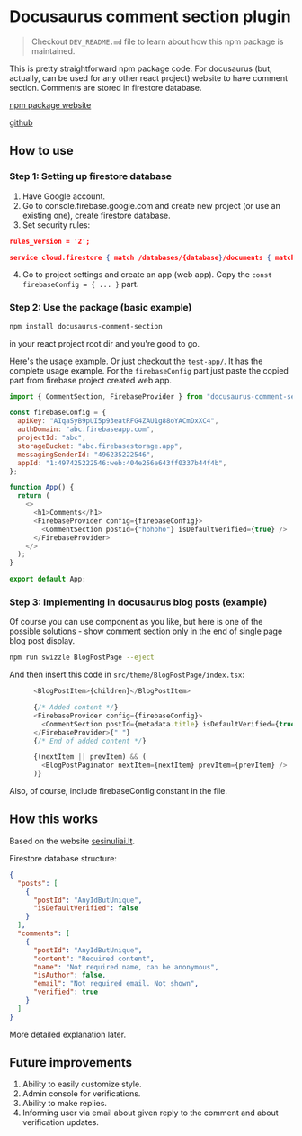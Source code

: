 # Docusaurus comment section plugin

> Checkout `DEV_README.md` file to learn about how this npm package is maintained.

This is pretty straightforward npm package code. For docusaurus (but, actually, can be used for any other react project) website to have comment section. Comments are stored in firestore database.

[npm package website](https://www.npmjs.com/package/docusaurus-comment-section)

[github](https://github.com/naglissul/docusaurus-comment-section)

## How to use

### Step 1: Setting up firestore database

1. Have Google account.
2. Go to console.firebase.google.com and create new project (or use an existing one), create firestore database.
3. Set security rules:

```json
rules_version = '2';

service cloud.firestore { match /databases/{database}/documents { match /posts/{postId} { allow read: if true; allow write: if true; } match /comments/{commentId} { allow read: if true; allow create: if ( request.resource.data.postId is string && request.resource.data.content is string && request.resource.data.timestamp is timestamp ); allow update: if true; allow delete: if false; } } }

```

4. Go to project settings and create an app (web app). Copy the `const firebaseConfig = { ... }` part.

### Step 2: Use the package (basic example)

```bash
npm install docusaurus-comment-section
```

in your react project root dir and you're good to go.

Here's the usage example. Or just checkout the `test-app/`. It has the complete usage example. For the `firebaseConfig` part just paste the copied part from firebase project created web app.

```js
import { CommentSection, FirebaseProvider } from "docusaurus-comment-section";

const firebaseConfig = {
  apiKey: "AIqaSyB9pUI5p93eatRFG4ZAU1g88oYACmDxXC4",
  authDomain: "abc.firebaseapp.com",
  projectId: "abc",
  storageBucket: "abc.firebasestorage.app",
  messagingSenderId: "496235222546",
  appId: "1:497425222546:web:404e256e643ff0337b44f4b",
};

function App() {
  return (
    <>
      <h1>Comments</h1>
      <FirebaseProvider config={firebaseConfig}>
        <CommentSection postId={"hohoho"} isDefaultVerified={true} />
      </FirebaseProvider>
    </>
  );
}

export default App;
```

### Step 3: Implementing in docusaurus blog posts (example)

Of course you can use component as you like, but here is one of the possible solutions - show comment section only in the end of single page blog post display.

```bash
npm run swizzle BlogPostPage --eject
```

And then insert this code in `src/theme/BlogPostPage/index.tsx`:

```js
      <BlogPostItem>{children}</BlogPostItem>

      {/* Added content */}
      <FirebaseProvider config={firebaseConfig}>
        <CommentSection postId={metadata.title} isDefaultVerified={true} />
      </FirebaseProvider>{" "}
      {/* End of added content */}

      {(nextItem || prevItem) && (
        <BlogPostPaginator nextItem={nextItem} prevItem={prevItem} />
      )}
```

Also, of course, include firebaseConfig constant in the file.

## How this works

Based on the website [sesinuliai.lt](https://sesinuliai.lt).

Firestore database structure:

```json
{
  "posts": [
    {
      "postId": "AnyIdButUnique",
      "isDefaultVerified": false
    }
  ],
  "comments": [
    {
      "postId": "AnyIdButUnique",
      "content": "Required content",
      "name": "Not required name, can be anonymous",
      "isAuthor": false,
      "email": "Not required email. Not shown",
      "verified": true
    }
  ]
}
```

More detailed explanation later.

## Future improvements

1. Ability to easily customize style.
2. Admin console for verifications.
3. Ability to make replies.
4. Informing user via email about given reply to the comment and about verification updates.
